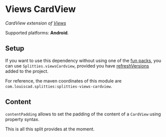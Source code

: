 # Views CardView

*CardView extension of [Views](../views)*

Supported platforms: **Android**.

## Setup

If you want to use this dependency without using one of the [fun packs](../../README.md#download),
you can use `Splitties.viewsCardview`, provided you have [refreshVersions](https://github.com/jmfayard/refreshVersions) added to the project.

For reference, the maven coordinates of this module are `com.louiscad.splitties:splitties-views-cardview`.

## Content

`contentPadding` allows to set the padding of the content of a `CardView`
using property syntax.

This is all this split provides at the moment.
